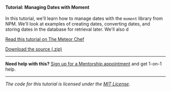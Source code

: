 #### Tutorial: Managing Dates with Moment

In this tutorial, we'll learn how to manage dates with the `moment` library from NPM. We'll look at examples of creating dates, converting dates, and storing dates in the database for retrieval later. We'll also d

[Read this tutorial on The Meteor Chef](https://themeteorchef.com/tutorials/managing-dates-with-moment)  

[Download the source (.zip)](https://github.com/themeteorchef/managing-dates-with-moment/archive/master.zip)

---

**Need help with this?** [Sign up for a Mentorship appointment](https://themeteorchef.com/mentorship?readme=managing-dates-with-moment) and get 1-on-1 help.

---

_The code for this tutorial is licensed under the [MIT License](http://opensource.org/licenses/MIT)_.
